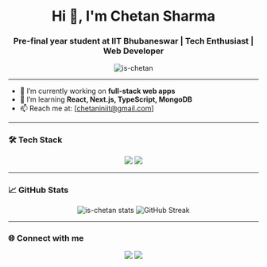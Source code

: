 <h1 align="center">Hi 👋, I'm Chetan Sharma</h1>
<h3 align="center">Pre-final year student at IIT Bhubaneswar | Tech Enthusiast | Web Developer</h3>

<p align="center">
  <img src="https://komarev.com/ghpvc/?username=is-chetan&label=Profile%20views&color=0e75b6&style=flat" alt="is-chetan" />
</p>

---

- 🔭 I’m currently working on **full-stack web apps**
- 🌱 I’m learning **React, Next.js, TypeScript, MongoDB**
- 📫 Reach me at: [chetaniniit@gmail.com]

---

### 🛠️ Tech Stack
<div align="center">
  <img src="https://skillicons.dev/icons?i=java,c" />
  <img src="https://skillicons.dev/icons?i=html,css,js,react,tailwind,react,nextjs,nodejs,mongodb,git,github,vscode" />
</div>

---

### 📈 GitHub Stats

<p align="center">
  <img src="https://github-readme-stats.vercel.app/api?username=is-chetan&show_icons=true&theme=tokyonight" alt="is-chetan stats" />
  <img src="https://github-readme-streak-stats.herokuapp.com/?user=is-chetan&theme=tokyonight" alt="GitHub Streak" />
</p>

---

### 🌐 Connect with me  
<p align="center">
  <a href="https://www.linkedin.com/in/sharmachetan07" target="_blank"><img src="https://img.shields.io/badge/LinkedIn-blue?logo=linkedin&logoColor=white" /></a>
  <a href="mailto:chetaniniit@gmail.com"><img src="https://img.shields.io/badge/Gmail-D14836?logo=gmail&logoColor=white" /></a>
</p>
